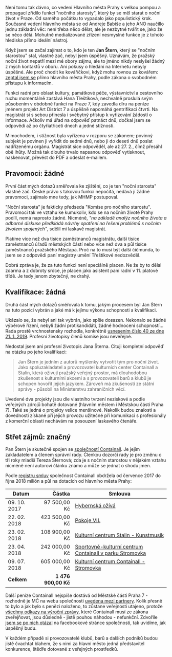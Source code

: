 <!-- dcterms:title = Noční starosta: bez kvalifikace, bez pravomocí, zato se střetem zájmů -->
<!-- dcterms:abstract = Není tomu tak dávno, co vedení Hlavního města Prahy s velkou pompou a propagací zřídilo funkci "nočního starosty", který by se měl starat o noční život v Praze. Když jsem se začal zajímat o to, kdo je ten Jan Štern, který se "nočním starostou" stal, vlastně zač, magistrát přestal být jako mávnutím kouzelného proutku sdílný. A dobře věděl proč. -->
<!-- dcterms:creator = Michal Altair Valášek -->
<!-- x4w:pictureUrl = /perex-pictures/20190304-nocni-starosta.jpg -->
<!-- x4w:pictureCredits = Martyn Smith via Flickr, CC-BY -->
<!-- x4w:pictureWidth = 150 -->
<!-- x4w:pictureHeight = 150 -->
<!-- x4w:coverUrl = /cover-pictures/20190304-nocni-starosta.jpg -->
<!-- x4w:coverCredits = Martyn Smith via Flickr, CC-BY -->
<!-- x4w:category = Politika -->
<!-- dcterms:dateAccepted = 2019-03-04 -->

Není tomu tak dávno, co vedení Hlavního města Prahy s velkou pompou a propagací zřídilo funkci "nočního starosty", který by se měl starat o noční život v Praze. Od samého počátku to vypadalo jako populistický krok. Současné vedení hlavního města se od Andreje Babiše a jeho ANO naučillo jednu základní věc: není třeba něco dělat, ale je nezbytné tvářit se, jako že se něco dělá. Mohutně medializované zřízení nesmyslné funkce je z tohoto hlediska přímo ideální nástroj.

Když jsem se začal zajímat o to, kdo je ten **Jan Štern**, který se "nočním starostou" stal, vlastně zač, nebyl jsem úspěšný. Uznávám, že pražský noční život nepatří mezi mé obory zájmu, ale to jméno nikdy neslyšel žádný z mých kontaktů v oboru. Ani pokusy o hledání na Internetu nebyly úspěšné. Ale proč chodit ke kováříčkovi, když mohu rovnou za kovářem: [zeptal jsem se](https://www.infoprovsechny.cz/request/nocni_starosta) přímo hlavního města Prahy, podle zákona o svobodném přístupu k informacím.

Funkci radní pro oblast kultury, památkové péče, výstavnictví a cestovního ruchu momentálně zastává Hana Třeštíková, nechvalně proslulá svým působením v obdobné funkci na Praze 7, kdy zavedla díru na peníze jménem projekt Art District 7 a úspěšně napomáhá gentrifikaci čtvrti. Na magistrát si s sebou přinesla i svébytný přístup k vyřizování žádostí o informace. Ačkoliv má úřad na odpověď patnáct dnů, dočkal jsem se odpovědi až po čtyřiatřiceti dnech a jedné stížnosti. 

Mimochodem, i stížnost byla vyřízena v rozporu se zákonem; povinný subjekt je povinen ji vyřídit do sedmi dnů, nebo ji do deseti dnů poslat nadřízenému orgánu. Magistrát sice odpověděl, ale až 27. 2., čímž přesáhl obě lhůty. Možná tak dlouho trvalo napsanou odpověď vytisknout, naskenovat, převést do PDF a odeslat e-mailem.

## Pravomoci: žádné

První část mých dotazů směřovala ke zjištění, co je ten "noční starosta" vlastně zač. České právo s takovou funkcí nepočítá, nedává jí žádné pravomoci, zajímalo mne tedy, jak MHMP postupoval.

"Noční starosta" je fakticky předseda "Komise pro nočního starostu". Pravomoci tak ve vztahu ke kumukoliv, kdo se na nočním životě Prahy podílí, nemá naprosto žádné. Nicméně, _"na základě analýz nočního života a odborné diskuse předkládá návrhy opatření na řešení problémů s nočním životem spojených"_, sdělil mi laskavě magistrát.

Platíme více než dva tisíce zaměstnanců magistrátu, další tisíce zaměstnanců úřadů městských částí nebo více než dva a půl tisíce zaměstnanců pražského Městapa. Proč na to musí být další čičmunda, to jsem se z odpovědi paní magistry umění Třeštíkové nedozvěděl.

Dobrá zpráva je, že za tuto funkci není speciálně placen. Ne že by to dělal zdarma a z dobroty srdce, je placen jako asistent paní radní v 11. platové třídě. Je tedy jenom zbytečný, ne drahý.

## Kvalifikace: žádná

Druhá část mých dotazů směřovala k tomu, jakým procesem byl Jan Štern na tuto pozici vybrán a jaké má k jejímu výkonu schopnosti a kvalifikaci.

Ukázalo se, že nebyl ani tak vybrán, jako spíše dosazen. Nekonalo se žádné výběrové řízení, nebyli žádní protikandidáti, žádné hodnocení schopností... Rada prostě vrchnostensky rozhodla, konkrétně [usnesením číslo 40 ze dne 21. 1. 2019](http://zastupitelstvo.praha.eu/ina2014/tedusndetail.aspx?id=552232). Profesní životopisy členů komise jsou neveřejné.

Nedostal jsem ani profesní životopis Jana Šterna. Cituji kompletní odpověď na otázku po jeho kvalifikaci:

> Jan Štern je jedním z autorů myšlenky vytvořit tým pro noční život. Jako spoluzakladatel a provozovatel kulturních center Containall a Stalin, která oživují pražský veřejný prostor, má dlouhodobou zkušenost s kulturními akcemi a s provozovateli barů a klubů je schopen hovořit jejich jazykem. Zároveň má zkušenosti ze státní správy - působil na Ministerstvu zahraničních věcí.

Uvedené dva projekty jsou dle vlastního tvrzení neziskové a podle veřejných zdrojů bohatě dotované (hlavním městem i Městskou částí Praha 7). Také se jedná o projekty velice menšinové. Nakolik budou znalosti a dovednosti získané při jejich provozu užitečné při komunikaci s profesionály z komerční oblasti nechávám na posouzení laskavého čtenáře.

## Střet zájmů: značný

Pan Štern je skutečně spojen se [společností Containall](https://or.justice.cz/ias/ui/rejstrik-firma.vysledky?subjektId=857273). Je jejím zakladatelem a členem správní rady. Členkou dozorčí rady je pro změnu o tři roky mladší Tereza Šternová; zda je s nočním starostou v nějakém vztahu nicméně není autorovi článku známo a může se jednat o shodu jmen.

Podle [registru smluv](https://www.hlidacstatu.cz/HledatSmlouvy?Q=icoPlatce:00064581+AND+icoPrijemce:01343939) společnost Containall obdržela od července 2017 do října 2018 milión a půl na dotacích od hlavního města Prahy:

Datum        | Částka              | Smlouva
-------------|--------------------:|---------------------------------------
09. 10. 2017 |        97 500,00 Kč | [Hybernská ožívá](https://www.hlidacstatu.cz/Detail/3376582?Q=01343939)
22. 02. 2018 |       423 500,00 Kč | [Pokoje VII.](https://www.hlidacstatu.cz/Detail/4920148?Q=01343939)
23. 02. 2018 |       108 900,00 Kč | [Kulturní centrum Stalin - Kunstmusik](https://www.hlidacstatu.cz/Detail/5767115?Q=01343939)
23. 04. 2018 |       242 000,00 Kč | [Sportovně-kulturní centrum Containall v parku Stromovka](https://www.hlidacstatu.cz/Detail/5362516?Q=01343939)
09. 07. 2018 |       605 000,00 Kč | [Kulturní centrum Containall - Stromovka](https://www.hlidacstatu.cz/Detail/6088927?Q=01343939)
**Celkem**   | **1 476 900,00 Kč** |

Další peníze Containall nejspíše dostává od Městské části Praha 7 - rozhodně je MČ na webu společnosti [uvedena mezi partnery](https://containall.cz/stromovka/partneri). Kolik přesně to bylo a jak bylo s penězi naloženo, to zůstane veřejnosti utajeno, protože [všechny odkazy na výroční zprávy](https://containall.cz/stromovka), které Containall musí ze zákona zveřejňovat, jsou důsledně - jistě pouhou náhodou - nefunkční. Zdvořile [jsem se po nich otázal](https://www.facebook.com/containall/posts/2251569541531181) na facebookové stránce společnosti, tak uvidíme, jak úspěšný budu.

V každém případě si provozovatelé klubů, barů a dalších podniků budou jistě čvachtat blahem, že s nimi za hlavní město jedná představitel konkurence, štědře dotované z veřejných prostředků.